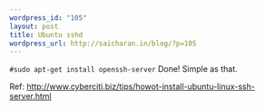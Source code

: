 ```yaml
--- 
wordpress_id: "105"
layout: post
title: Ubuntu sshd
wordpress_url: http://saicharan.in/blog/?p=105
---
```

`#sudo apt-get install openssh-server`
Done! Simple as that.

Ref: <a href="http://www.cyberciti.biz/tips/howot-install-ubuntu-linux-ssh-server.html" target="_blank">http://www.cyberciti.biz/tips/howot-install-ubuntu-linux-ssh-server.html</a>
